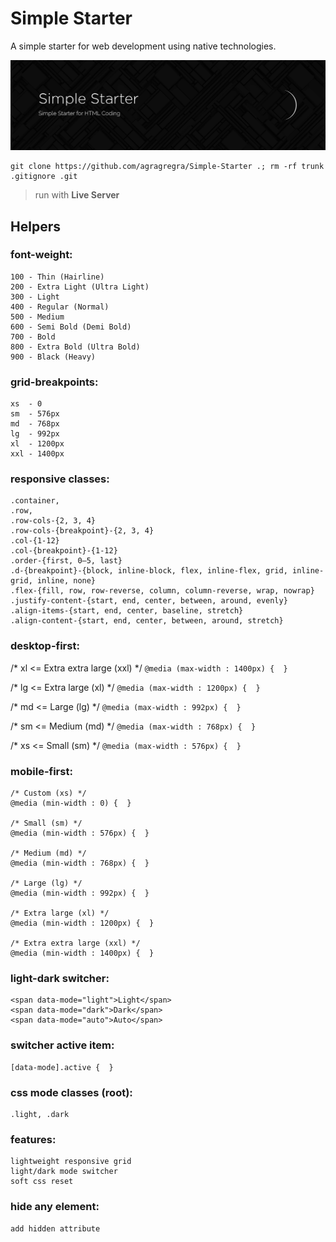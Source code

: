 # Simple Starter
A simple starter for web development using native technologies.

![Simple-Starter](https://raw.githubusercontent.com/agragregra/Simple-Starter/main/img/preview.png)
```
git clone https://github.com/agragregra/Simple-Starter .; rm -rf trunk .gitignore .git
```

> run with **Live Server**

## Helpers

### font-weight:
```
100 - Thin (Hairline)
200 - Extra Light (Ultra Light)
300 - Light
400 - Regular (Normal)
500 - Medium
600 - Semi Bold (Demi Bold)
700 - Bold
800 - Extra Bold (Ultra Bold)
900 - Black (Heavy)
```

### grid-breakpoints:
```
xs  - 0
sm  - 576px
md  - 768px
lg  - 992px
xl  - 1200px
xxl - 1400px
```

### responsive classes:
```
.container,
.row,
.row-cols-{2, 3, 4}
.row-cols-{breakpoint}-{2, 3, 4}
.col-{1-12}
.col-{breakpoint}-{1-12}
.order-{first, 0–5, last}
.d-{breakpoint}-{block, inline-block, flex, inline-flex, grid, inline-grid, inline, none}
.flex-{fill, row, row-reverse, column, column-reverse, wrap, nowrap}
.justify-content-{start, end, center, between, around, evenly}
.align-items-{start, end, center, baseline, stretch}
.align-content-{start, end, center, between, around, stretch}
```

### desktop-first:
/* xl <= Extra extra large (xxl) */
```@media (max-width : 1400px) {  }```

/* lg <= Extra large (xl) */
```@media (max-width : 1200px) {  }```

/* md <= Large (lg) */
```@media (max-width : 992px) {  }```

/* sm <= Medium (md) */
```@media (max-width : 768px) {  }```

/* xs <= Small (sm) */
```@media (max-width : 576px) {  }```

### mobile-first:
```
/* Custom (xs) */
@media (min-width : 0) {  }

/* Small (sm) */
@media (min-width : 576px) {  }

/* Medium (md) */
@media (min-width : 768px) {  }

/* Large (lg) */
@media (min-width : 992px) {  }

/* Extra large (xl) */
@media (min-width : 1200px) {  }

/* Extra extra large (xxl) */
@media (min-width : 1400px) {  }
```

### light-dark switcher:
```
<span data-mode="light">Light</span>
<span data-mode="dark">Dark</span>
<span data-mode="auto">Auto</span>
```

### switcher active item:
```
[data-mode].active {  }
```

### css mode classes (root):
```
.light, .dark
```

### features:
```
lightweight responsive grid
light/dark mode switcher
soft css reset
```

### hide any element:
```
add hidden attribute
```
